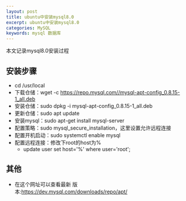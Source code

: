 ```yaml
---
layout: post
title: ubuntu中安装mysql8.0
excerpt: ubuntu中安装mysql8.0
categories: MySQL
keywords: mysql 数据库
---
```

本文记录mysql8.0安装过程
## 安装步骤
- cd /usr/local
- 下载仓储：wget -c https://repo.mysql.com//mysql-apt-config_0.8.15-1_all.deb
- 安装仓储：sudo dpkg -i mysql-apt-config_0.8.15-1_all.deb
- 更新仓储：sudo apt update
- 安装mysql：sudo apt-get install mysql-server
- 配置策略：sudo mysql_secure_installation，这里设置允许远程连接
- 配置开机启动：sudo systemctl enable mysql
- 配置远程连接：修改下root的host为%
    - update user set host='%' where user='root';

## 其他
- 在这个网址可以查看最新 版本:https://dev.mysql.com/downloads/repo/apt/
